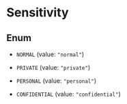 

# Sensitivity

## Enum


* `NORMAL` (value: `"normal"`)

* `PRIVATE` (value: `"private"`)

* `PERSONAL` (value: `"personal"`)

* `CONFIDENTIAL` (value: `"confidential"`)



